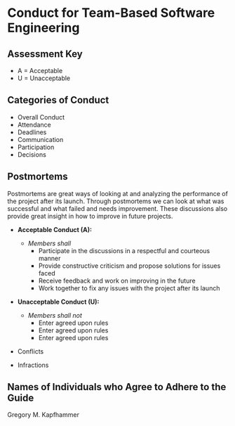 # Conduct for Team-Based Software Engineering

## Assessment Key

* A = Acceptable
* U = Unacceptable

## Categories of Conduct

* Overall Conduct
* Attendance
* Deadlines
* Communication
* Participation
* Decisions

## Postmortems

Postmortems are great ways of looking at and analyzing the performance of the
project after its launch. Through postmortems we can look at what was successful
and what failed and needs improvement. These discussions also provide great
insight in how to improve in future projects.

* **Acceptable Conduct (A):**
  * *Members shall*
    * Participate in the discussions in a respectful and courteous manner
    * Provide constructive criticism and propose solutions for issues faced
    * Receive feedback and work on improving in the future
    * Work together to fix any issues with the project after its launch 

* **Unacceptable Conduct (U):**
  * *Members shall not*
    * Enter agreed upon rules
    * Enter agreed upon rules
    * Enter agreed upon rules

* Conflicts
* Infractions

## Names of Individuals who Agree to Adhere to the Guide

Gregory M. Kapfhammer
